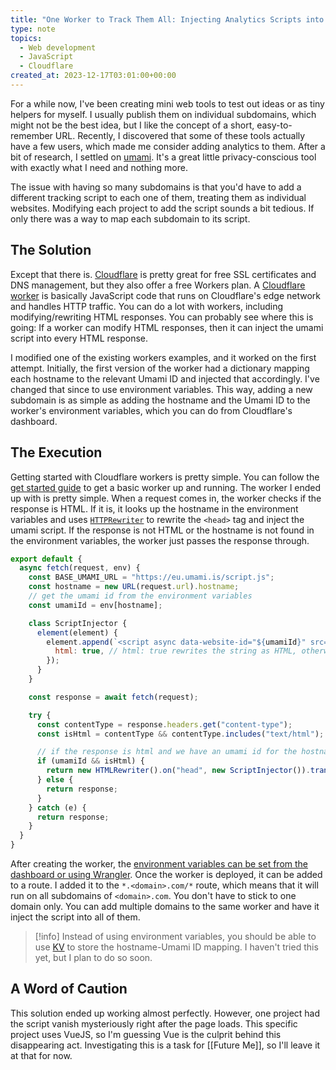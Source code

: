 ```yaml
---
title: "One Worker to Track Them All: Injecting Analytics Scripts into Multiple Websites with Cloudflare Workers"
type: note
topics:
  - Web development
  - JavaScript
  - Cloudflare
created_at: 2023-12-17T03:01:00+00:00
---
```

For a while now, I've been creating mini web tools to test out ideas or as tiny helpers for myself. I usually publish them on individual subdomains, which might not be the best idea, but I like the concept of a short, easy-to-remember URL. Recently, I discovered that some of these tools actually have a few users, which made me consider adding analytics to them. After a bit of research, I settled on [umami](https://umami.is/). It's a great little privacy-conscious tool with exactly what I need and nothing more.

The issue with having so many subdomains is that you'd have to add a different tracking script to each one of them, treating them as individual websites. Modifying each project to add the script sounds a bit tedious. If only there was a way to map each subdomain to its script.

## The Solution
Except that there is. [Cloudflare](https://cloudflare.com/) is pretty great for free SSL certificates and DNS management, but they also offer a free Workers plan. A [Cloudflare worker](https://developers.cloudflare.com/workers/) is basically JavaScript code that runs on Cloudflare's edge network and handles HTTP traffic. You can do a lot with workers, including modifying/rewriting HTML responses. You can probably see where this is going: If a worker can modify HTML responses, then it can inject the umami script into every HTML response.

I modified one of the existing workers examples, and it worked on the first attempt. Initially, the first version of the worker had a dictionary mapping each hostname to the relevant Umami ID and injected that accordingly. I've changed that since to use environment variables. This way, adding a new subdomain is as simple as adding the hostname and the Umami ID to the worker's environment variables, which you can do from Cloudflare's dashboard.

## The Execution
Getting started with Cloudflare workers is pretty simple. You can follow the [get started guide](https://developers.cloudflare.com/workers/get-started/guide/) to get a basic worker up and running. The worker I ended up with is pretty simple. When a request comes in, the worker checks if the response is HTML. If it is, it looks up the hostname in the environment variables and uses [`HTTPRewriter`](https://developers.cloudflare.com/workers/runtime-apis/html-rewriter/) to rewrite the `<head>` tag and inject the umami script. If the response is not HTML or the hostname is not found in the environment variables, the worker just passes the response through.

```javascript
export default {
  async fetch(request, env) {
    const BASE_UMAMI_URL = "https://eu.umami.is/script.js";
    const hostname = new URL(request.url).hostname;
    // get the umami id from the environment variables
    const umamiId = env[hostname];

    class ScriptInjector {
      element(element) {
        element.append(`<script async data-website-id="${umamiId}" src="${BASE_UMAMI_URL}"></script>`, {
          html: true, // html: true rewrites the string as HTML, otherwise it's escaped as text
        });
      }
    }

    const response = await fetch(request);

    try {
      const contentType = response.headers.get("content-type");
      const isHtml = contentType && contentType.includes("text/html");

      // if the response is html and we have an umami id for the hostname, transform the <head> tag
      if (umamiId && isHtml) {
        return new HTMLRewriter().on("head", new ScriptInjector()).transform(response);
      } else {
        return response;
      }
    } catch (e) {
      return response;
    }
  }
}
```

After creating the worker, the [environment variables can be set from the dashboard or using Wrangler](https://developers.cloudflare.com/workers/configuration/environment-variables/). Once the worker is deployed, it can be added to a route. I added it to the `*.<domain>.com/*` route, which means that it will run on all subdomains of `<domain>.com`. You don't have to stick to one domain only. You can add multiple domains to the same worker and have it inject the script into all of them.

> [!info]
> Instead of using environment variables, you should be able to use [KV](https://developers.cloudflare.com/kv/) to store the hostname-Umami ID mapping. I haven't tried this yet, but I plan to do so soon.

## A Word of Caution
This solution ended up working almost perfectly. However, one project had the script vanish mysteriously right after the page loads. This specific project uses VueJS, so I'm guessing Vue is the culprit behind this disappearing act. Investigating this is a task for [[Future Me]], so I'll leave it at that for now.